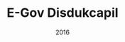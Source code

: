 ---
layout: project
type: project
published: true
image: images/disdukcapill.png
title: E-Gov Disdukcapil
permalink: projects/disdukcapil
date: 2016
labels:
  - E-Gov
summary: Membangun prototipe sistem informasi pencatatan penduduk pindahan untuk Disdukcapil Kota Bandung.
---